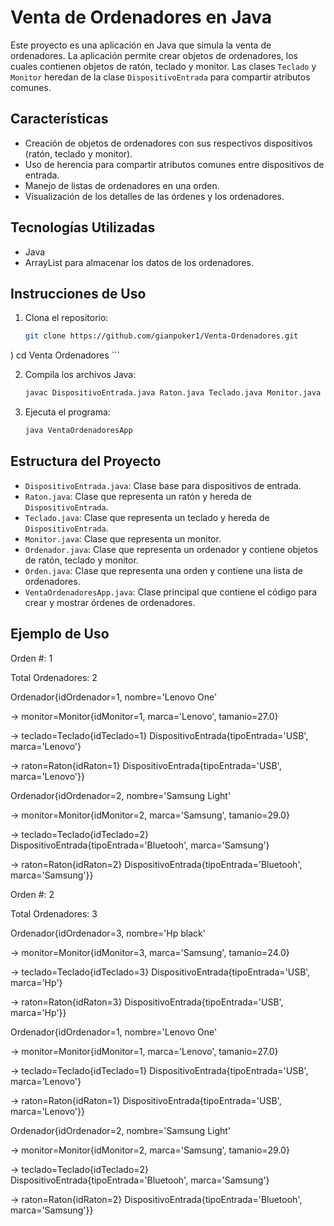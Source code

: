 # Venta de Ordenadores en Java

Este proyecto es una aplicación en Java que simula la venta de ordenadores. La aplicación permite crear objetos de ordenadores, los cuales contienen objetos de ratón, teclado y monitor. Las clases `Teclado` y `Monitor` heredan de la clase `DispositivoEntrada` para compartir atributos comunes.

## Características

- Creación de objetos de ordenadores con sus respectivos dispositivos (ratón, teclado y monitor).
- Uso de herencia para compartir atributos comunes entre dispositivos de entrada.
- Manejo de listas de ordenadores en una orden.
- Visualización de los detalles de las órdenes y los ordenadores.

## Tecnologías Utilizadas

- Java
- ArrayList para almacenar los datos de los ordenadores.

## Instrucciones de Uso

1. Clona el repositorio:

    ```bash
    git clone https://github.com/gianpoker1/Venta-Ordenadores.git
)
    cd Venta Ordenadores
    ```

2. Compila los archivos Java:

    ```bash
    javac DispositivoEntrada.java Raton.java Teclado.java Monitor.java Ordenador.java Orden.java VentaOrdenadoresApp.java
    ```

3. Ejecuta el programa:

    ```bash
    java VentaOrdenadoresApp
    ```

## Estructura del Proyecto

- `DispositivoEntrada.java`: Clase base para dispositivos de entrada.
- `Raton.java`: Clase que representa un ratón y hereda de `DispositivoEntrada`.
- `Teclado.java`: Clase que representa un teclado y hereda de `DispositivoEntrada`.
- `Monitor.java`: Clase que representa un monitor.
- `Ordenador.java`: Clase que representa un ordenador y contiene objetos de ratón, teclado y monitor.
- `Orden.java`: Clase que representa una orden y contiene una lista de ordenadores.
- `VentaOrdenadoresApp.java`: Clase principal que contiene el código para crear y mostrar órdenes de ordenadores.

## Ejemplo de Uso

Orden #: 1

Total Ordenadores: 2

Ordenador{idOrdenador=1, nombre='Lenovo One'

-> monitor=Monitor{idMonitor=1, marca='Lenovo', tamanio=27.0}

-> teclado=Teclado{idTeclado=1} DispositivoEntrada{tipoEntrada='USB', marca='Lenovo'}

-> raton=Raton{idRaton=1} DispositivoEntrada{tipoEntrada='USB', marca='Lenovo'}}

Ordenador{idOrdenador=2, nombre='Samsung Light'

-> monitor=Monitor{idMonitor=2, marca='Samsung', tamanio=29.0}

-> teclado=Teclado{idTeclado=2} DispositivoEntrada{tipoEntrada='Bluetooh', marca='Samsung'}

-> raton=Raton{idRaton=2} DispositivoEntrada{tipoEntrada='Bluetooh', marca='Samsung'}}

Orden #: 2

Total Ordenadores: 3

Ordenador{idOrdenador=3, nombre='Hp black'

-> monitor=Monitor{idMonitor=3, marca='Samsung', tamanio=24.0}

-> teclado=Teclado{idTeclado=3} DispositivoEntrada{tipoEntrada='USB', marca='Hp'}

-> raton=Raton{idRaton=3} DispositivoEntrada{tipoEntrada='USB', marca='Hp'}}

Ordenador{idOrdenador=1, nombre='Lenovo One'

-> monitor=Monitor{idMonitor=1, marca='Lenovo', tamanio=27.0}

-> teclado=Teclado{idTeclado=1} DispositivoEntrada{tipoEntrada='USB', marca='Lenovo'}

-> raton=Raton{idRaton=1} DispositivoEntrada{tipoEntrada='USB', marca='Lenovo'}}

Ordenador{idOrdenador=2, nombre='Samsung Light'

-> monitor=Monitor{idMonitor=2, marca='Samsung', tamanio=29.0}

-> teclado=Teclado{idTeclado=2} DispositivoEntrada{tipoEntrada='Bluetooh', marca='Samsung'}

-> raton=Raton{idRaton=2} DispositivoEntrada{tipoEntrada='Bluetooh', marca='Samsung'}}
